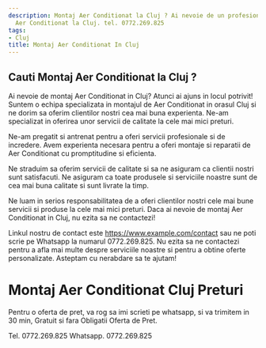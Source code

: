 ```yaml
---
description: Montaj Aer Conditionat la Cluj ? Ai nevoie de un profesionist in Montaj
  Aer Conditionat la Cluj. tel. 0772.269.825
tags:
- Cluj
title: Montaj Aer Conditionat In Cluj
---
```



## Cauti Montaj Aer Conditionat la Cluj ?


Ai nevoie de montaj Aer Conditionat in Cluj? 
Atunci ai ajuns in locul potrivit! 
Suntem o echipa specializata in montajul de Aer Conditionat in orasul Cluj si ne dorim sa oferim clientilor nostri cea mai buna experienta. Ne-am specializat in oferirea unor servicii de calitate la cele mai mici preturi.

Ne-am pregatit si antrenat pentru a oferi servicii profesionale si de incredere. Avem experienta necesara pentru a oferi montaje si reparatii de Aer Conditionat cu promptitudine si eficienta.

Ne straduim sa oferim servicii de calitate si sa ne asiguram ca clientii nostri sunt satisfacuti. Ne asiguram ca toate produsele si serviciile noastre sunt de cea mai buna calitate si sunt livrate la timp.

Ne luam in serios responsabilitatea de a oferi clientilor nostri cele mai bune servicii si produse la cele mai mici preturi. Daca ai nevoie de montaj Aer Conditionat in Cluj, nu ezita sa ne contactezi! 

Linkul nostru de contact este https://www.example.com/contact sau ne poti scrie pe Whatsapp la numarul 0772.269.825. 
Nu ezita sa ne contactezi pentru a afla mai multe despre serviciile noastre si pentru a obtine oferte personalizate. 
Asteptam cu nerabdare sa te ajutam!

# Montaj Aer Conditionat Cluj Preturi
Pentru o oferta de pret, va rog sa imi scrieti pe whatsapp, si va trimitem in 30 min, Gratuit si fara Obligatii Oferta de Pret.

Tel. 0772.269.825
Whatsapp. 0772.269.825